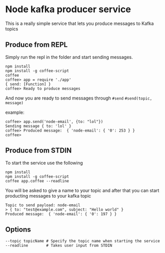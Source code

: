 # Node kafka producer service

This is a really simple service that lets you produce messages to Kafka topics

## Produce from REPL

Simply run the repl in the folder and start sending messages.
```
npm install
npm install -g coffee-script
coffee
coffee> app = require './app'
{ send: [Function] }
coffee> Ready to produce messages
```
And now you are ready to send messages through `#send`
`#send(topic, message)`

example:
```
coffee> app.send('node-email', {to: "lol"})
Sending message { to: 'lol' }
coffee> Produced message:  { 'node-email': { '0': 253 } }
coffee>
```

## Produce from STDIN

To start the service use the following
```
npm install
npm install -g coffee-script
coffee app.coffee --readline
```

You will be asked to give a name to your topic and after that you can start
producting messages to your kafka topic
```
Topic to send payload: node-email
> { to: "test@example.com", subject: "Hello world" }
Produced message:  { 'node-email': { '0': 197 } }
```

## Options

```
--topic topicName # Specify the topic name when starting the service
--readline        # Takes user input from STDIN
```

